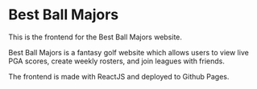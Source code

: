# Best Ball Majors

This is the frontend for the Best Ball Majors website.

Best Ball Majors is a fantasy golf website which allows users to view live PGA scores, create weekly rosters, and join leagues with friends. 

The frontend is made with ReactJS and deployed to Github Pages.
